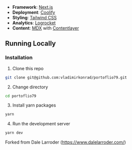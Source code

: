 - **Framework**: [Next.js](https://nextjs.org/)
- **Deployment**: [Coolify](https://coolify.io/)
- **Styling**: [Tailwind CSS](https://tailwindcss.com/)
- **Analytics**: [Logrocket](https://logrocket.com/)
- **Content**: [MDX](https://mdxjs.com/) with [Contentlayer](https://www.contentlayer.dev/)

## Running Locally

### Installation

1. Clone this repo

```bash
git clone git@github.com:vladimirkonrad/portoflio79.git
```

2. Change directory

```sh
cd portoflio79
```

3. Install yarn packages

```bash
yarn
```


4. Run the development server

```bash
yarn dev
```



Forked from Dale Larroder (https://www.dalelarroder.com/)
